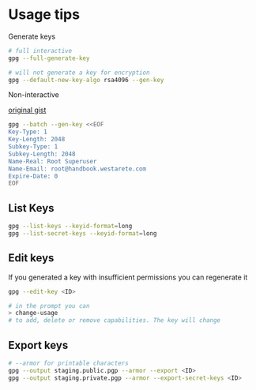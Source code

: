 # Usage tips

Generate keys

``` bash
# full interactive
gpg --full-generate-key

# will not generate a key for encryption
gpg --default-new-key-algo rsa4096 --gen-key
```

Non-interactive

[original gist](https://gist.github.com/woods/8970150?permalink_comment_id=3500397#gistcomment-3500397)

``` bash
gpg --batch --gen-key <<EOF
Key-Type: 1
Key-Length: 2048
Subkey-Type: 1
Subkey-Length: 2048
Name-Real: Root Superuser
Name-Email: root@handbook.westarete.com
Expire-Date: 0
EOF
```

## List Keys

``` bash
gpg --list-keys --keyid-format=long
gpg --list-secret-keys --keyid-format=long
```

## Edit keys

If you generated a key with insufficient permissions you can regenerate it

``` bash
gpg --edit-key <ID>

# in the prompt you can
> change-usage
# to add, delete or remove capabilities. The key will change
```

## Export keys

``` bash
# --armor for printable characters
gpg --output staging.public.pgp --armor --export <ID>
gpg --output staging.private.pgp --armor --export-secret-keys <ID>
```

